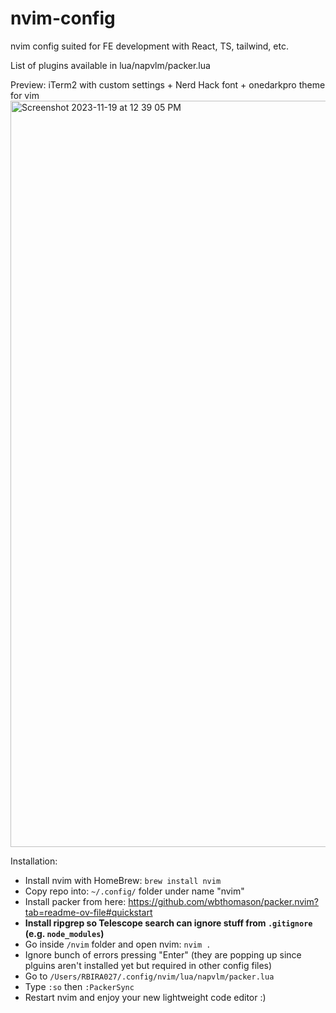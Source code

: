 # nvim-config
nvim config suited for FE development with React, TS, tailwind, etc.

List of plugins available in lua/napvlm/packer.lua

Preview:
iTerm2 with custom settings + Nerd Hack font + onedarkpro theme for vim
<img width="1194" alt="Screenshot 2023-11-19 at 12 39 05 PM" src="https://github.com/napvlm/nvim-config/assets/39429876/26ed6967-c29a-440b-b104-5a4985e67936">


Installation:
- Install nvim with HomeBrew: ```brew install nvim```
- Copy repo into: ```~/.config/``` folder under name "nvim"
- Install packer from here: https://github.com/wbthomason/packer.nvim?tab=readme-ov-file#quickstart
- **Install ripgrep so Telescope search can ignore stuff from ```.gitignore``` (e.g. ```node_modules```)**
- Go inside ```/nvim``` folder and open nvim: ```nvim .```
- Ignore bunch of errors pressing "Enter" (they are popping up since plguins aren't installed yet but required in other config files)
- Go to ```/Users/RBIRA027/.config/nvim/lua/napvlm/packer.lua```
- Type ```:so``` then ```:PackerSync```
- Restart nvim and enjoy your new lightweight code editor :)
